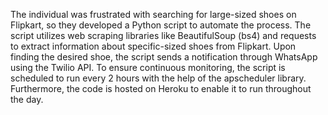 The individual was frustrated with searching for large-sized shoes on Flipkart, so they developed a Python script to automate the process. The script utilizes web scraping libraries like BeautifulSoup (bs4) and requests to extract information about specific-sized shoes from Flipkart. Upon finding the desired shoe, the script sends a notification through WhatsApp using the Twilio API. To ensure continuous monitoring, the script is scheduled to run every 2 hours with the help of the apscheduler library. Furthermore, the code is hosted on Heroku to enable it to run throughout the day.
